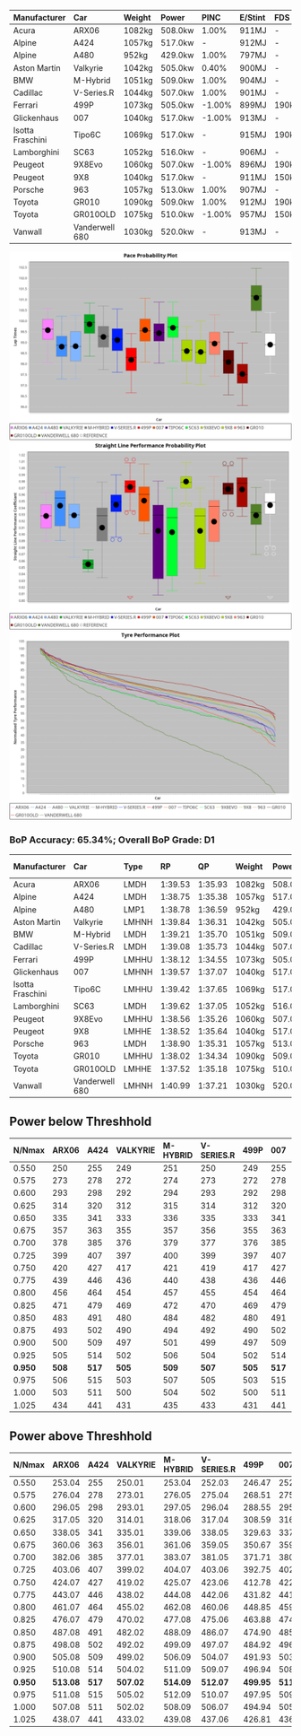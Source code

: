 | Manufacturer     | Car            | Weight | Power   | PINC    | E/Stint | FDS     |
|:-|:-|:-|:-|:-|:-|:-|
| Acura            | ARX06          | 1082kg | 508.0kw | 1.00%   | 911MJ   |    -    |
| Alpine           | A424           | 1057kg | 517.0kw |    -    | 912MJ   |    -    |
| Alpine           | A480           | 952kg  | 429.0kw | 1.00%   | 797MJ   |    -    |
| Aston Martin     | Valkyrie       | 1042kg | 505.0kw | 0.40%   | 900MJ   |    -    |
| BMW              | M-Hybrid       | 1051kg | 509.0kw | 1.00%   | 904MJ   |    -    |
| Cadillac         | V-Series.R     | 1044kg | 507.0kw | 1.00%   | 901MJ   |    -    |
| Ferrari          | 499P           | 1073kg | 505.0kw | -1.00%  | 899MJ   | 190kph  |
| Glickenhaus      | 007            | 1040kg | 517.0kw | -1.00%  | 913MJ   |    -    |
| Isotta Fraschini | Tipo6C         | 1069kg | 517.0kw |    -    | 915MJ   | 190kph  |
| Lamborghini      | SC63           | 1052kg | 516.0kw |    -    | 906MJ   |    -    |
| Peugeot          | 9X8Evo         | 1060kg | 507.0kw | -1.00%  | 896MJ   | 190kph  |
| Peugeot          | 9X8            | 1040kg | 517.0kw |    -    | 911MJ   | 150kph  |
| Porsche          | 963            | 1057kg | 513.0kw | 1.00%   | 907MJ   |    -    |
| Toyota           | GR010          | 1090kg | 509.0kw | 1.00%   | 912MJ   | 190kph  |
| Toyota           | GR010OLD       | 1075kg | 510.0kw | -1.00%  | 957MJ   | 150kph  |
| Vanwall          | Vanderwell 680 | 1030kg | 520.0kw |    -    | 913MJ   |    -    |

![PACECHART](./IMG/ACOMETHOD.png)
![STRAIGHTLINEPERFORMANCECHART](./IMG/ACOMETHOD_sp.png)
![TYREPERFORMANCECHART](./IMG/ACOMETHOD_tw.png)

### BoP Accuracy: 65.34%; Overall BoP Grade: D1
| Manufacturer     | Car            | Type  | RP      | QP      | Weight | Power¹  | Threshhold | PINC    | Power²   | E/Stint | AVG Vmax  | FDS     | RDLC | L/Stint | BOP-Grade | Model Accuracy | Model Points | Match% | SimDiff |
|:-|:-|:-|:-|:-|:-|:-|:-|:-|:-|:-|:-|:-|:-|:-|:-|:-|:-|:-|:-|
| Acura            | ARX06          | LMDH  | 1:39.53 | 1:35.93 | 1082kg | 508.0kw | 210.0kph   | 1.00%   | 513.10kw |  911MJ  | 297.46kph |    -    | 1.00 | 29      | +C2       | 100.00%        | 996          | 73.28% | #       |
| Alpine           | A424           | LMDH  | 1:38.75 | 1:35.38 | 1057kg | 517.0kw | 210.0kph   |    -    | 517.00kw |  912MJ  | 301.83kph |    -    | 1.01 | 29      | -B1       | 99.58%         | 1429         | 87.84% | #       |
| Alpine           | A480           | LMP1  | 1:38.78 | 1:36.59 |  952kg | 429.0kw | 210.0kph   | 1.00%   | 433.30kw |  797MJ  | 297.23kph |    -    | 0.98 | 27      | -A2       | 94.94%         | 1689         | 91.86% | +0.29   |
| Aston Martin     | Valkyrie       | LMHNH | 1:39.84 | 1:36.31 | 1042kg | 505.0kw | 210.0kph   | 0.40%   | 507.00kw |  900MJ  | 286.97kph |    -    | 1.05 | 29      | +Ω1       | 100.00%        | 247          | 39.83% | #       |
| BMW              | M-Hybrid       | LMDH  | 1:39.21 | 1:35.70 | 1051kg | 509.0kw | 210.0kph   | 1.00%   | 514.10kw |  904MJ  | 296.27kph |    -    | 1.02 | 29      | ~A1       | 99.97%         | 2912         | 98.96% | #       |
| Cadillac         | V-Series.R     | LMDH  | 1:39.08 | 1:35.73 | 1044kg | 507.0kw | 210.0kph   | 1.00%   | 512.10kw |  901MJ  | 300.38kph |    -    | 1.02 | 29      | +A2       | 99.49%         | 5225         | 93.91% | #       |
| Ferrari          | 499P           | LMHHU | 1:38.12 | 1:34.55 | 1073kg | 505.0kw | 210.0kph   | -1.00%  | 500.00kw |  899MJ  | 302.67kph | 190kph  | 1.02 | 29      | -Ω1       | 100.00%        | 5378         | 47.91% | #       |
| Glickenhaus      | 007            | LMHNH | 1:39.57 | 1:37.07 | 1040kg | 517.0kw | 210.0kph   | -1.00%  | 511.80kw |  913MJ  | 303.57kph |    -    | 0.95 | 29      | +D1       | 93.90%         | 2170         | 68.14% | +0.17   |
| Isotta Fraschini | Tipo6C         | LMHHU | 1:39.42 | 1:37.65 | 1069kg | 517.0kw | 210.0kph   |    -    | 517.00kw |  915MJ  | 295.07kph | 190kph  | 1.06 | 29      | +D2       | 100.00%        | 132          | 61.03% | #       |
| Lamborghini      | SC63           | LMDH  | 1:39.62 | 1:37.05 | 1052kg | 516.0kw | 210.0kph   |    -    | 516.00kw |  906MJ  | 295.49kph |    -    | 1.06 | 29      | +C2       | 100.00%        | 784          | 73.77% | #       |
| Peugeot          | 9X8Evo         | LMHHU | 1:38.56 | 1:35.26 | 1060kg | 507.0kw | 210.0kph   | -1.00%  | 501.90kw |  896MJ  | 305.61kph | 190kph  | 0.99 | 29      | -D1       | 100.00%        | 1459         | 69.16% | #       |
| Peugeot          | 9X8            | LMHHE | 1:38.52 | 1:35.64 | 1040kg | 517.0kw | 210.0kph   |    -    | 517.00kw |  911MJ  | 296.53kph | 150kph  | 1.04 | 29      | -C1       | 99.18%         | 4817         | 75.13% | +0.10   |
| Porsche          | 963            | LMDH  | 1:38.90 | 1:35.31 | 1057kg | 513.0kw | 210.0kph   | 1.00%   | 518.10kw |  907MJ  | 297.87kph |    -    | 1.02 | 29      | -A2       | 99.92%         | 14207        | 93.68% | #       |
| Toyota           | GR010          | LMHHU | 1:38.02 | 1:34.34 | 1090kg | 509.0kw | 210.0kph   | 1.00%   | 514.10kw |  912MJ  | 301.64kph | 190kph  | 1.01 | 29      | -Ω1       | 99.86%         | 4280         | 46.95% | #       |
| Toyota           | GR010OLD       | LMHHE | 1:37.52 | 1:35.18 | 1075kg | 510.0kw | 210.0kph   | -1.00%  | 504.90kw |  957MJ  | 303.67kph | 150kph  | 1.02 | 29      | -Ω1       | 99.46%         | 925          | 19.01% | +0.91   |
| Vanwall          | Vanderwell 680 | LMHNH | 1:40.99 | 1:37.21 | 1030kg | 520.0kw | 210.0kph   |    -    | 520.00kw |  913MJ  | 301.13kph |    -    | 1.01 | 29      | +Ω1       | 95.82%         | 642          | 4.97%  | -0.04   |

## Power below Threshhold
| N/Nmax    | ARX06   | A424    | VALKYRIE | M-HYBRID | V-SERIES.R | 499P    | 007     | TIPO6C  | SC63    | 9X8EVO  | 9X8     | 963     | GR010   | GR010OLD | VANDERWELL 680 | ​     | RPM      | A480       |
|:-|:-|:-|:-|:-|:-|:-|:-|:-|:-|:-|:-|:-|:-|:-|:-|:-|:-|:-|
|  0.550    |  250    |  255    |  249     |  251     |  250       |  249    |  255    |  255    |  254    |  250    |  255    |  253    |  251    |  251     |  256           |  ​    |   --     |  0.00      |
|  0.575    |  273    |  278    |  272     |  274     |  273       |  272    |  278    |  278    |  277    |  273    |  278    |  276    |  274    |  274     |  279           |  ​    |   --     |  0.00      |
|  0.600    |  293    |  298    |  292     |  294     |  293       |  292    |  298    |  298    |  298    |  293    |  298    |  296    |  294    |  295     |  300           |  ​    |   --     |  0.00      |
|  0.625    |  314    |  320    |  312     |  315     |  314       |  312    |  320    |  320    |  319    |  314    |  320    |  317    |  315    |  316     |  322           |  ​    |   --     |  0.00      |
|  0.650    |  335    |  341    |  333     |  336     |  335       |  333    |  341    |  341    |  340    |  335    |  341    |  338    |  336    |  337     |  343           |  ​    |   --     |  0.00      |
|  0.675    |  357    |  363    |  355     |  357     |  356       |  355    |  363    |  363    |  362    |  356    |  363    |  360    |  357    |  358     |  365           |  ​    |   --     |  0.00      |
|  0.700    |  378    |  385    |  376     |  379     |  377       |  376    |  385    |  385    |  384    |  377    |  385    |  382    |  379    |  380     |  387           |  ​    |   --     |  0.00      |
|  0.725    |  399    |  407    |  397     |  400     |  399       |  397    |  407    |  407    |  406    |  399    |  407    |  403    |  400    |  401     |  409           |  ​    |   --     |  0.00      |
|  0.750    |  420    |  427    |  417     |  421     |  419       |  417    |  427    |  427    |  427    |  419    |  427    |  424    |  421    |  422     |  430           |  ​    |   --     |  0.00      |
|  0.775    |  439    |  446    |  436     |  440     |  438       |  436    |  446    |  446    |  446    |  438    |  446    |  443    |  440    |  441     |  449           |  ​    |  5000    |  253.19    |
|  0.800    |  456    |  464    |  454     |  457     |  455       |  454    |  464    |  464    |  463    |  455    |  464    |  461    |  457    |  458     |  467           |  ​    |  5500    |  298.23    |
|  0.825    |  471    |  479    |  469     |  472     |  470       |  469    |  479    |  479    |  478    |  470    |  479    |  476    |  472    |  473     |  482           |  ​    |  6000    |  333.26    |
|  0.850    |  483    |  491    |  480     |  484     |  482       |  480    |  491    |  491    |  490    |  482    |  491    |  487    |  484    |  485     |  494           |  ​    |  6500    |  377.29    |
|  0.875    |  493    |  502    |  490     |  494     |  492       |  490    |  502    |  502    |  501    |  492    |  502    |  498    |  494    |  495     |  505           |  ​    |  7000    |  421.32    |
|  0.900    |  500    |  509    |  497     |  501     |  499       |  497    |  509    |  509    |  508    |  499    |  509    |  505    |  501    |  502     |  512           |  ​    |  7500    |  431.33    |
|  0.925    |  505    |  514    |  502     |  506     |  504       |  502    |  514    |  514    |  513    |  504    |  514    |  510    |  506    |  507     |  517           |  ​    |  8000    |  427.33    |
| **0.950** | **508** | **517** | **505**  | **509**  | **507**    | **505** | **517** | **517** | **516** | **507** | **517** | **513** | **509** | **510**  | **520**        | **​** | **8500** | **430.33** |
|  0.975    |  506    |  515    |  503     |  507     |  505       |  503    |  515    |  515    |  514    |  505    |  515    |  511    |  507    |  508     |  518           |  ​    |  9000    |  215.17    |
|  1.000    |  503    |  511    |  500     |  504     |  502       |  500    |  511    |  511    |  510    |  502    |  511    |  507    |  504    |  505     |  514           |  ​    |   --     |  0.00      |
|  1.025    |  434    |  441    |  431     |  435     |  433       |  431    |  441    |  441    |  441    |  433    |  441    |  438    |  435    |  436     |  444           |  ​    |   --     |  0.00      |

## Power above Threshhold
| N/Nmax    | ARX06      | A424    | VALKYRIE   | M-HYBRID   | V-SERIES.R | 499P       | 007        | TIPO6C  | SC63    | 9X8EVO     | 9X8     | 963        | GR010      | GR010OLD   | VANDERWELL 680 | ​     | RPM      | A480       |
|:-|:-|:-|:-|:-|:-|:-|:-|:-|:-|:-|:-|:-|:-|:-|:-|:-|:-|:-|
|  0.550    |  253.04    |  255    |  250.01    |  253.04    |  252.03    |  246.47    |  252.41    |  255    |  254    |  247.46    |  255    |  255.06    |  253.04    |  248.44    |  256           |  ​    |   --     |  0.00      |
|  0.575    |  276.04    |  278    |  273.01    |  276.05    |  275.04    |  268.51    |  275.45    |  278    |  277    |  270.50    |  278    |  278.07    |  276.05    |  271.48    |  279           |  ​    |   --     |  0.00      |
|  0.600    |  296.05    |  298    |  293.01    |  297.05    |  296.04    |  288.55    |  295.48    |  298    |  298    |  290.54    |  298    |  299.08    |  297.05    |  291.52    |  300           |  ​    |   --     |  0.00      |
|  0.625    |  317.05    |  320    |  314.01    |  318.06    |  317.04    |  308.59    |  316.51    |  320    |  319    |  310.58    |  320    |  321.08    |  318.06    |  312.56    |  322           |  ​    |   --     |  0.00      |
|  0.650    |  338.05    |  341    |  335.01    |  339.06    |  338.05    |  329.63    |  337.55    |  341    |  340    |  331.61    |  341    |  342.09    |  339.06    |  333.59    |  343           |  ​    |   --     |  0.00      |
|  0.675    |  360.06    |  363    |  356.01    |  361.06    |  359.05    |  350.67    |  359.58    |  363    |  362    |  352.65    |  363    |  364.09    |  361.06    |  354.63    |  365           |  ​    |   --     |  0.00      |
|  0.700    |  382.06    |  385    |  377.01    |  383.07    |  381.05    |  371.71    |  380.62    |  385    |  384    |  373.69    |  385    |  386.10    |  383.07    |  375.67    |  387           |  ​    |   --     |  0.00      |
|  0.725    |  403.06    |  407    |  399.02    |  404.07    |  403.06    |  392.75    |  402.65    |  407    |  406    |  394.73    |  407    |  407.10    |  404.07    |  396.71    |  409           |  ​    |   --     |  0.00      |
|  0.750    |  424.07    |  427    |  419.02    |  425.07    |  423.06    |  412.78    |  422.69    |  427    |  427    |  414.77    |  427    |  428.11    |  425.07    |  416.74    |  430           |  ​    |   --     |  0.00      |
|  0.775    |  443.07    |  446    |  438.02    |  444.08    |  442.06    |  431.82    |  441.72    |  446    |  446    |  433.80    |  446    |  447.11    |  444.08    |  435.78    |  449           |  ​    |  5000    |  253.19    |
|  0.800    |  461.07    |  464    |  455.02    |  462.08    |  460.06    |  448.85    |  459.75    |  464    |  463    |  450.84    |  464    |  465.12    |  462.08    |  453.81    |  467           |  ​    |  5500    |  298.23    |
|  0.825    |  476.07    |  479    |  470.02    |  477.08    |  475.06    |  463.88    |  474.77    |  479    |  478    |  465.86    |  479    |  480.12    |  477.08    |  468.84    |  482           |  ​    |  6000    |  333.26    |
|  0.850    |  487.08    |  491    |  482.02    |  488.09    |  486.07    |  474.90    |  485.79    |  491    |  490    |  476.88    |  491    |  492.12    |  488.09    |  479.86    |  494           |  ​    |  6500    |  377.29    |
|  0.875    |  498.08    |  502    |  492.02    |  499.09    |  497.07    |  484.92    |  496.81    |  502    |  501    |  486.90    |  502    |  503.13    |  499.09    |  489.87    |  505           |  ​    |  7000    |  421.32    |
|  0.900    |  505.08    |  509    |  499.02    |  506.09    |  504.07    |  491.93    |  503.82    |  509    |  508    |  493.92    |  509    |  510.13    |  506.09    |  496.89    |  512           |  ​    |  7500    |  431.33    |
|  0.925    |  510.08    |  514    |  504.02    |  511.09    |  509.07    |  496.94    |  508.83    |  514    |  513    |  498.92    |  514    |  515.13    |  511.09    |  501.89    |  517           |  ​    |  8000    |  427.33    |
| **0.950** | **513.08** | **517** | **507.02** | **514.09** | **512.07** | **499.95** | **511.83** | **517** | **516** | **501.93** | **517** | **518.13** | **514.09** | **504.90** | **520**        | **​** | **8500** | **430.33** |
|  0.975    |  511.08    |  515    |  505.02    |  512.09    |  510.07    |  497.95    |  509.83    |  515    |  514    |  499.93    |  515    |  516.13    |  512.09    |  502.90    |  518           |  ​    |  9000    |  215.17    |
|  1.000    |  507.08    |  511    |  502.02    |  508.09    |  506.07    |  494.94    |  505.82    |  511    |  510    |  496.92    |  511    |  512.13    |  508.09    |  499.89    |  514           |  ​    |   --     |  0.00      |
|  1.025    |  438.07    |  441    |  433.02    |  439.08    |  437.06    |  426.81    |  436.71    |  441    |  441    |  428.79    |  441    |  442.11    |  439.08    |  430.77    |  444           |  ​    |   --     |  0.00      |
